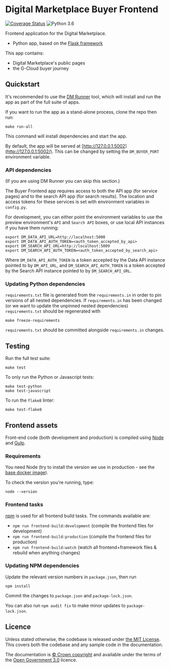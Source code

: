 # Digital Marketplace Buyer Frontend

[![Coverage Status](https://coveralls.io/repos/alphagov/digitalmarketplace-buyer-frontend/badge.svg?branch=master&service=github)](https://coveralls.io/github/alphagov/digitalmarketplace-buyer-frontend?branch=master)
![Python 3.6](https://img.shields.io/badge/python-3.6-blue.svg)

Frontend application for the Digital Marketplace.

- Python app, based on the [Flask framework](http://flask.pocoo.org/)

This app contains:
 
- Digital Marketplace's public pages
- the G-Cloud buyer journey

## Quickstart

It's recommended to use the [DM Runner](https://github.com/alphagov/digitalmarketplace-runner)
tool, which will install and run the app as part of the full suite of apps.

If you want to run the app as a stand-alone process, clone the repo then run:

```
make run-all
````

This command will install dependencies and start the app.

By default, the app will be served at [http://127.0.0.1:5002](http://127.0.0.1:5002/).
This can be changed by setting the `DM_BUYER_PORT` environment variable.
 

### API dependencies

(If you are using DM Runner you can skip this section.)

The Buyer Frontend app requires access to both the API app (for service pages) and
to the search API app (for search results). The location and access tokens for
these services is set with environment variables in `config.py`.

For development, you can either point the environment variables to use the
preview environment's `API` and `Search API` boxes, or use local API instances if 
you have them running:

```
export DM_DATA_API_URL=http://localhost:5000
export DM_DATA_API_AUTH_TOKEN=<auth_token_accepted_by_api>
export DM_SEARCH_API_URL=http://localhost:5009
export DM_SEARCH_API_AUTH_TOKEN=<auth_token_accepted_by_search_api>
```

Where `DM_DATA_API_AUTH_TOKEN` is a token accepted by the Data API 
instance pointed to by `DM_API_URL`, and `DM_SEARCH_API_AUTH_TOKEN` 
is a token accepted by the Search API instance pointed to by `DM_SEARCH_API_URL`.

### Updating Python dependencies

`requirements.txt` file is generated from the `requirements.in` in order to pin
versions of all nested dependencies. If `requirements.in` has been changed (or
we want to update the unpinned nested dependencies) `requirements.txt` should be
regenerated with

```
make freeze-requirements
```

`requirements.txt` should be committed alongside `requirements.in` changes.

## Testing

Run the full test suite:

```
make test
```

To only run the Python or Javascript tests:

```
make test-python
make test-javascript
```

To run the `flake8` linter:

```
make test-flake8
```

## Frontend assets

Front-end code (both development and production) is compiled using [Node](http://nodejs.org/) and [Gulp](http://gulpjs.com/).

### Requirements

You need Node (try to install the version we use in production -
 see the [base docker image](https://github.com/alphagov/digitalmarketplace-docker-base/blob/master/base.docker)).

To check the version you're running, type:

```
node --version
```

### Frontend tasks

[npm](https://docs.npmjs.com/cli/run-script) is used for all frontend build tasks. The commands available are:

- `npm run frontend-build:development` (compile the frontend files for development)
- `npm run frontend-build:production` (compile the frontend files for production)
- `npm run frontend-build:watch` (watch all frontend+framework files & rebuild when anything changes)

### Updating NPM dependencies

Update the relevant version numbers in `package.json`, then run

```
npm install
```

Commit the changes to `package.json` and `package-lock.json`.

You can also run `npm audit fix` to make minor updates to `package-lock.json`.

## Licence

Unless stated otherwise, the codebase is released under [the MIT License][mit].
This covers both the codebase and any sample code in the documentation.

The documentation is [&copy; Crown copyright][copyright] and available under the terms
of the [Open Government 3.0][ogl] licence.

[mit]: LICENCE
[copyright]: http://www.nationalarchives.gov.uk/information-management/re-using-public-sector-information/uk-government-licensing-framework/crown-copyright/
[ogl]: http://www.nationalarchives.gov.uk/doc/open-government-licence/version/3/
